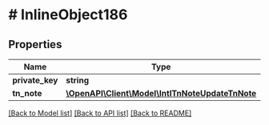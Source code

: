 # # InlineObject186

## Properties

Name | Type | Description | Notes
------------ | ------------- | ------------- | -------------
**private_key** | **string** |  | [optional]
**tn_note** | [**\OpenAPI\Client\Model\IntlTnNoteUpdateTnNote**](IntlTnNoteUpdateTnNote.md) |  | [optional]

[[Back to Model list]](../../README.md#models) [[Back to API list]](../../README.md#endpoints) [[Back to README]](../../README.md)
